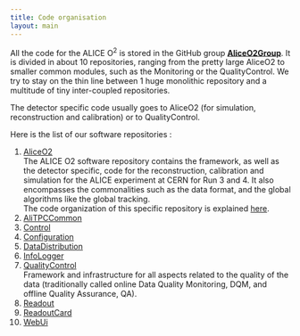 ```yaml
---
title: Code organisation
layout: main
---
```


<link type="text/css" rel="stylesheet" href="../main.css" />

All the code for the ALICE O<sup>2</sup> is stored in the GitHub group [__AliceO2Group__](https://github.com/AliceO2Group).  It is divided in about 10 repositories, ranging from the pretty large AliceO2 to smaller common modules, such as the Monitoring or the QualityControl. We try to stay on the thin line between 1 huge monolithic repository and a multitude of tiny inter-coupled repositories. 

The detector specific code usually goes to AliceO2 (for simulation, reconstruction and calibration) or to QualityControl. 

Here is the list of our software repositories : 

1. [AliceO2](https://github.com/AliceO2Group/AliceO2)<br/>
The ALICE O2 software repository contains the framework, as well as the detector specific, code for the reconstruction, calibration and simulation for the ALICE experiment at CERN for Run 3 and 4. It also encompasses the commonalities such as the data format, and the global algorithms like the global tracking. <br/>
The code organization of this specific repository is explained [here](https://github.com/AliceO2Group/AliceO2/blob/dev/doc/CodeOrganization.md).
1. [AliTPCCommon](https://github.com/AliceO2Group/AliTPCCommon)<br/>
1. [Control](https://github.com/AliceO2Group/Control)<br/>
1. [Configuration](https://github.com/AliceO2Group/Configuration)<br/>
1. [DataDistribution](https://github.com/AliceO2Group/DataDistribution)<br/>
1. [InfoLogger](https://github.com/AliceO2Group/InfoLogger)<br/>
1. [QualityControl](https://github.com/AliceO2Group/QualityControl)<br/>
Framework and infrastructure for all aspects related to the quality of the data (traditionally called online Data Quality Monitoring, DQM, and offline Quality Assurance, QA).
1. [Readout](https://github.com/AliceO2Group/Readout)<br/>
1. [ReadoutCard](https://github.com/AliceO2Group/ReadoutCard)<br/>
1. [WebUi](https://github.com/AliceO2Group/WebUi)<br/>
